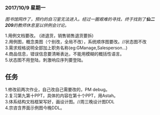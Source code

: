 ### 2017/10/9 星期一  
*图书馆网炸了，预约的自习室无法进入。经过一圈艰难的寻找，终于找到了**仙二209**的教师休息室以供例会讨论。*  

1.用例文档要改。 (进退货，销售销售退货要拆)  
2.用例图，概念类图（个别改，全局不改），系统顺序图要改。//状态图不改  
3.需求规格说明全部加上职务名称(eg:GManage,Salesperson...)  
4.商品信息，错误信息要清晰表达，不能用模糊的概括性语言。  
5.状态图不用登陆，刺激响应序列要登陆。  
## 任务  
1.修改前两次作业，自己改自己需要改的，PM debug。  
2.复习第九第十PPT，具体的内容在第十个PPT，用Astah。  
3.体系结构文档框架写好，画设计图。//周三晚设计图DDL  
4.宗咨含界面示例图今晚DDL。